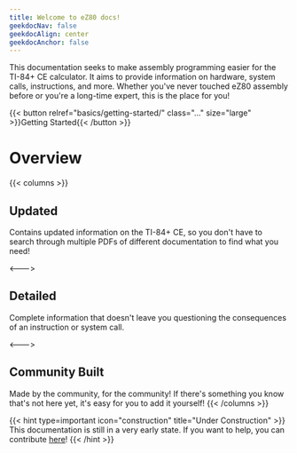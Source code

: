 ```yaml
---
title: Welcome to eZ80 docs!
geekdocNav: false
geekdocAlign: center
geekdocAnchor: false
---
```


This documentation seeks to make assembly programming easier for the TI-84+ CE calculator. It aims to provide information on hardware, system calls, instructions, and more. Whether you've never touched eZ80 assembly before or you're a long-time expert, this is the place for you!

{{< button relref="basics/getting-started/" class="..." size="large" >}}Getting Started{{< /button >}}

# Overview

{{< columns >}}
## Updated
Contains updated information on the TI-84+ CE, so you don't have to search through multiple PDFs of different documentation to find what you need!

<--->

## Detailed
Complete information that doesn't leave you questioning the consequences of an instruction or system call.

<--->

## Community Built
Made by the community, for the community! If there's something you know that's not here yet, it's easy for you to add it yourself!
{{< /columns >}}

{{< hint type=important icon="construction" title="Under Construction" >}}
This documentation is still in a very early state. If you want to help, you can contribute [here](https://github.com/EzCE/ez80-docs)!
{{< /hint >}}
